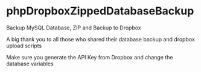 # phpDropboxZippedDatabaseBackup
Backup MySQL Database, ZIP and Backup to Dropbox

A big thank you to all those who shared their database backup and dropbox upload scripts

Make sure you generate the API Key from Dropbox and change the database variables
